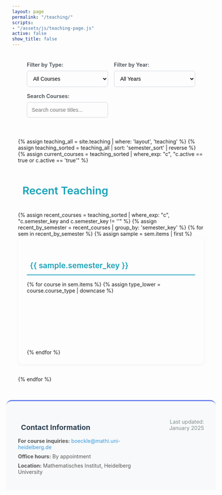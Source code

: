 ```yaml
---
layout: page
permalink: "/teaching/"
scripts:
- "/assets/js/teaching-page.js"
active: false
show_title: false
---
```

<div class="teaching-page">
  <!-- Filter Controls -->
  <div class="filter-controls">
    <div class="filter-group">
      <label for="courseTypeFilter">Filter by Type:</label>
      <select id="courseTypeFilter" class="filter-select">
        <option value="all">All Courses</option>
        <option value="vorlesung">Lectures</option>
        <option value="seminar">Seminars</option>
        <option value="proseminar">Proseminars</option>
        <option value="hauptseminar">Hauptseminars</option>
      </select>
    </div>
    <div class="filter-group">
      <label for="yearFilter">Filter by Year:</label>
      <select id="yearFilter" class="filter-select">
        <option value="all">All Years</option>
        {% assign teaching_all = site.teaching | where: 'layout', 'teaching' %}
        {% assign years = teaching_all | map: 'semester_year' | compact | uniq | sort | reverse %}
        {% for y in years %}
        {% if y %}<option value="{{ y }}">{{ y }}</option>{% endif %}
        {% endfor %}
      </select>
    </div>
    <div class="filter-group">
      <label for="searchFilter">Search Courses:</label>
      <input type="text" id="searchFilter" class="filter-input" placeholder="Search course titles...">
    </div>
  </div>

  {% assign teaching_all = site.teaching | where: 'layout', 'teaching' %}
  {% assign teaching_sorted = teaching_all | sort: 'semester_sort' | reverse %}
  {% assign current_courses = teaching_sorted | where_exp: "c", "c.active == true or c.active == 'true'" %}

  <!-- Recent Teaching (auto) -->
  <div class="teaching-section recent-section">
    <h3 class="section-title recent-title">
      <i class="fas fa-clock"></i> Recent Teaching
    </h3>
    {% assign recent_courses = teaching_sorted | where_exp: "c", "c.semester_key and c.semester_key != ''" %}
    {% assign recent_by_semester = recent_courses | group_by: 'semester_key' %}
    {% for sem in recent_by_semester %}
      {% assign sample = sem.items | first %}
      <div class="semester-group" data-period="recent">
        <h4 class="semester-title recent-semester">
          <i class="fas fa-calendar-alt"></i> {{ sample.semester_key }}
        </h4>
        <ul class="course-list">
          {% for course in sem.items %}
            {% assign type_lower = course.course_type | downcase %}
            <li class="course-item" data-type="{{ type_lower }}" data-year="{{ course.semester_year }}">
              <span class="course-badge {{ type_lower }}">
                {% if type_lower == 'vorlesung' %}<i class="fas fa-chalkboard-teacher"></i> Vorlesung{% elsif type_lower == 'hauptseminar' %}<i class="fas fa-graduation-cap"></i> Hauptseminar{% elsif type_lower == 'proseminar' %}<i class="fas fa-book-open"></i> Proseminar{% else %}<i class="fas fa-users"></i> {{ course.course_type }}{% endif %}
              </span>
              <a href="{{ course.url | relative_url }}" class="course-link">{{ course.title }}</a>
              {% if course.instructor %}<span class="instructors">({{ course.instructor }})</span>{% endif %}
            </li>
          {% endfor %}
        </ul>
      </div>
    {% endfor %}
  </div>


  <!-- Contact Section -->
  <div class="teaching-footer">
    <div class="footer-content">
      <div class="contact-info">
        <h3><i class="fas fa-envelope"></i> Contact Information</h3>
        <p><strong>For course inquiries:</strong> <a href="mailto:boeckle@mathi.uni-heidelberg.de">boeckle@mathi.uni-heidelberg.de</a></p>
        <p><strong>Office hours:</strong> By appointment</p>
        <p><strong>Location:</strong> Mathematisches Institut, Heidelberg University</p>
      </div>
      <div class="last-update">
        <p><i class="fas fa-clock"></i> Last updated: January 2025</p>
      </div>
    </div>
  </div>
</div>

<!-- Enhanced CSS and JavaScript -->
<style>
.teaching-page {
  width: 100%;
  margin: 0;
  padding: 0 1rem;
}

/* Filter Controls */
.filter-controls {
  background: var(--bg-primary) !important;
  border: 1px solid var(--border-color) !important;
  box-shadow: var(--shadow-sm) !important;
  border-radius: 12px !important;
  border-bottom: 0 !important;
  padding: 1.5rem;
  margin-bottom: 2rem;
  display: grid;
  grid-template-columns: repeat(auto-fit, minmax(200px, 1fr));
  gap: 1rem;
}

.filter-group {
  display: flex;
  flex-direction: column;
  gap: 0.5rem;
}

.filter-group label {
  font-weight: 600;
  color: #495057;
  font-size: 0.9rem;
}

.filter-select, .filter-input {
  padding: 0.75rem;
  border: 1px solid #ced4da;
  border-radius: 6px;
  font-size: 0.9rem;
  background: var(--bg-primary);
  transition: all 0.2s ease;
}

.filter-select:focus, .filter-input:focus {
  outline: none;
  border-color: #667eea;
  box-shadow: 0 0 0 3px rgba(102, 126, 234, 0.1);
}

/* Section Styles */
.teaching-section {
  margin-bottom: 3rem;
}

.section-title {
  font-size: 1.8rem;
  font-weight: 600;
  margin-bottom: 1.5rem;
  padding: 1rem 0;
  border-bottom: 3px solid var(--primary);
  display: flex;
  align-items: center;
  gap: 0.75rem;
  transition: all 0.3s ease;
}

.section-title i {
  font-size: 1.2rem;
}

.current-title {
  color: #28a745;
  border-bottom-color: #28a745;
}

.recent-title {
  color: #17a2b8;
  border-bottom-color: #17a2b8;
}

.historical-title {
  color: #6c757d;
  border-bottom-color: #6c757d;
}

/* Semester Groups */
.semester-group {
  margin-bottom: 2rem;
  padding: 1.5rem;
  background: var(--bg-primary);
  border-radius: 12px;
  border: 1px solid var(--border-color);
  box-shadow: 0 2px 8px rgba(0,0,0,0.05);
  transition: all 0.3s ease;
}

.semester-group:hover {
  box-shadow: 0 4px 16px rgba(0,0,0,0.1);
  transform: translateY(-2px);
}

.semester-title {
  font-size: 1.3rem;
  font-weight: 600;
  margin-bottom: 1rem;
  padding: 0.75rem 0;
  border-bottom: 2px solid;
  display: flex;
  align-items: center;
  gap: 0.5rem;
}

.current-semester {
  color: #28a745;
  border-bottom-color: #28a745;
}

.recent-semester {
  color: #17a2b8;
  border-bottom-color: #17a2b8;
}

.historical-semester {
  color: #6c757d;
  border-bottom-color: #6c757d;
}

/* Course Lists */
.course-list {
  list-style: none;
  padding: 0;
  margin: 0;
}

.course-item {
  background: #f8f9fa;
  margin: 0.75rem 0;
  padding: 1rem 1.5rem;
  border-radius: 8px;
  border-left: 4px solid #667eea;
  transition: all 0.3s ease;
  display: flex;
  align-items: center;
  gap: 1rem;
  flex-wrap: wrap;
  animation: fadeInUp 0.6s ease forwards;
  opacity: 0;
  transform: translateY(20px);
}

.course-item:hover {
  background: #e3f2fd;
  transform: translateX(5px);
  box-shadow: 0 4px 12px rgba(102, 126, 234, 0.15);
}

.course-item:nth-child(1) { animation-delay: 0.1s; }
.course-item:nth-child(2) { animation-delay: 0.2s; }
.course-item:nth-child(3) { animation-delay: 0.3s; }
.course-item:nth-child(4) { animation-delay: 0.4s; }

.course-item.hidden {
  display: none;
}

/* Course Badges */
.course-badge {
  display: inline-flex;
  align-items: center;
  gap: 0.5rem;
  padding: 0.4rem 0.8rem;
  border-radius: 20px;
  font-size: 0.8rem;
  font-weight: 600;
  white-space: nowrap;
  box-shadow: 0 2px 4px rgba(0,0,0,0.1);
  cursor: pointer;
  transition: transform 0.2s ease;
}

.course-badge:hover {
  transform: scale(1.05);
}

.course-badge.seminar {
  background: linear-gradient(135deg, #e8f5e8 0%, #c8e6c9 100%);
  color: #27ae60;
  border: 1px solid #a5d6a7;
}

.course-badge.vorlesung {
  background: linear-gradient(135deg, #eaeef7 0%, #c7d3ea 100%);
  color: #1b69c9;
  border: 1px solid #93b3e3;
}

.course-badge.proseminar {
  background: linear-gradient(135deg, #fff3e0 0%, #ffcc02 100%);
  color: #f57c00;
  border: 1px solid #ffb74d;
}

.course-badge.hauptseminar {
  background: linear-gradient(135deg, #fce4ec 0%, #f8bbd9 100%);
  color: #c2185b;
  border: 1px solid #f48fb1;
}

/* Course Links */
.course-link {
  color: #2980b9;
  text-decoration: none;
  font-weight: 500;
  flex: 1;
  min-width: 200px;
  transition: color 0.2s ease;
}

.course-link:hover {
  color: #1f5f8b;
  text-decoration: underline;
}

.instructors {
  color: #6c757d;
  font-size: 0.9rem;
  font-style: italic;
  white-space: nowrap;
}

/* Historical Content - Always Visible */
.historical-content {
  /* Remove max-height and overflow restrictions */
}

.historical-note {
  background: #fff3cd;
  border: 1px solid #ffeaa7;
  border-radius: 8px;
  padding: 1rem;
  margin-top: 1rem;
  color: #856404;
}

.historical-note p {
  margin: 0;
  display: flex;
  align-items: center;
  gap: 0.5rem;
}

/* Footer */
.teaching-footer {
  background: #f8f9fa;
  border-top: 3px solid #667eea;
  margin: 3rem -2rem -2rem -2rem;
  padding: 2rem;
  border-radius: 15px 15px 0 0;
}

/* Dark mode cleanup for neutral surfaces */
[data-theme="dark"] .semester-group,
body.dark-mode .semester-group {
  background: #0f1115;
  border-color: #1f232b;
}

[data-theme="dark"] .course-item,
body.dark-mode .course-item {
  background: #0b0d11;
}

.footer-content {
  max-width: 800px;
  margin: 0 auto;
  display: grid;
  grid-template-columns: 2fr 1fr;
  gap: 2rem;
  align-items: start;
}

.contact-info h3 {
  color: #2c3e50;
  margin-bottom: 1rem;
  font-size: 1.2rem;
  display: flex;
  align-items: center;
  gap: 0.5rem;
}

.contact-info p {
  margin: 0.5rem 0;
  color: #555;
}

.contact-info a {
  color: #3498db;
  text-decoration: none;
}

.contact-info a:hover {
  text-decoration: underline;
}

.last-update {
  text-align: right;
  color: #7f8c8d;
  font-size: 0.9rem;
}

.last-update p {
  display: flex;
  align-items: center;
  gap: 0.5rem;
  justify-content: flex-end;
}

/* Responsive Design */
@media (max-width: 768px) {
  .teaching-intro h2 {
    font-size: 2rem;
  }
  
  .filter-controls {
    grid-template-columns: 1fr;
  }
  
  .course-item {
    flex-direction: column;
    align-items: flex-start;
    gap: 0.5rem;
  }
  
  .course-badge {
    align-self: flex-start;
  }
  
  .footer-content {
    grid-template-columns: 1fr;
    text-align: center;
  }
  
  .last-update {
    text-align: center;
  }
  
  .last-update p {
    justify-content: center;
  }
}

@media (max-width: 480px) {
  .course-badge {
    font-size: 0.7rem;
    padding: 0.3rem 0.6rem;
  }
  
  .course-link {
    min-width: auto;
  }
}

/* Animation for course items */
@keyframes fadeInUp {
  to {
    opacity: 1;
    transform: translateY(0);
  }
}

/* Hidden class for filtering */
.semester-group.hidden {
  display: none;
}

[data-theme="dark"] .filter-controls,
body.dark-mode .filter-controls {
  border-bottom: 0 !important;
}

[data-theme="dark"] .section-title,
body.dark-mode .section-title {
  border-bottom: 3px solid #111 !important;
}
</style>

<script>
document.addEventListener('DOMContentLoaded', function() {
  // Filtering functionality
  const courseTypeFilter = document.getElementById('courseTypeFilter');
  const yearFilter = document.getElementById('yearFilter');
  const searchFilter = document.getElementById('searchFilter');
  const courseItems = document.querySelectorAll('.course-item');
  const semesterGroups = document.querySelectorAll('.semester-group');

  function applyFilters() {
    const selectedType = courseTypeFilter.value;
    const selectedYear = yearFilter.value;
    const searchTerm = searchFilter.value.toLowerCase();

    courseItems.forEach(item => {
      const type = item.dataset.type;
      const year = item.dataset.year;
      const title = item.querySelector('.course-link').textContent.toLowerCase();
      
      const typeMatch = selectedType === 'all' || type === selectedType;
      const yearMatch = selectedYear === 'all' || year === selectedYear;
      const searchMatch = searchTerm === '' || title.includes(searchTerm);
      
      if (typeMatch && yearMatch && searchMatch) {
        item.classList.remove('hidden');
      } else {
        item.classList.add('hidden');
      }
    });

    // Hide empty semester groups
    semesterGroups.forEach(group => {
      const visibleItems = group.querySelectorAll('.course-item:not(.hidden)');
      if (visibleItems.length === 0) {
        group.classList.add('hidden');
      } else {
        group.classList.remove('hidden');
      }
    });
  }

  // Event listeners for filters
  courseTypeFilter.addEventListener('change', applyFilters);
  yearFilter.addEventListener('change', applyFilters);
  searchFilter.addEventListener('input', applyFilters);

  // Add smooth scrolling for anchor links
  document.querySelectorAll('a[href^="#"]').forEach(anchor => {
    anchor.addEventListener('click', function (e) {
      e.preventDefault();
      const target = document.querySelector(this.getAttribute('href'));
      if (target) {
        target.scrollIntoView({
          behavior: 'smooth',
          block: 'start'
        });
      }
    });
  });
});
</script>
